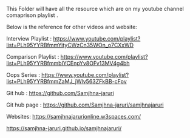 This Folder will have all the resource which are on my youtube channel comaprison playlist . 

Below is the reference for other videos and website:

Interview Playlist :
https://www.youtube.com/playlist?list=PLh95YYRBfmmYityCWzCn35WOn_o7CXxWD

Comparison Playlist : 
https://www.youtube.com/playlist?list=PLh95YYRBfmmbIYCEnpYv8OFv13MV4g4bh

Oops Series :
https://www.youtube.com/playlist?list=PLh95YYRBfmmZaMJ_jWlv563ZFkBB-cFpv

Git hub :
https://github.com/Samjhna-jaruri

Git hub page :
https://github.com/Samjhna-jaruri/samjhnajaruri

Websites:
https://samjhnajarurionline.w3spaces.com/


https://samjhna-jaruri.github.io/samjhnajaruri/
